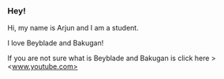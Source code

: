 ### Hey!
Hi, my name is Arjun and I am a student.

I love Beyblade and Bakugan!

If you are not sure what is Beyblade and Bakugan is click here > <www.youtube.com>
